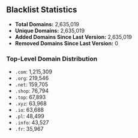 ## Blacklist Statistics

- **Total Domains:** 2,635,019
- **Unique Domains:** 2,635,019
- **Added Domains Since Last Version:** 2,635,019
- **Removed Domains Since Last Version:** 0

### Top-Level Domain Distribution

-  `.com`: 1,215,309
-  `.org`: 219,546
-  `.net`: 159,705
-  `.shop`: 76,794
-  `.top`: 67,893
-  `.xyz`: 63,968
-  `.io`: 63,688
-  `.pl`: 48,499
-  `.info`: 43,527
-  `.fr`: 35,967
